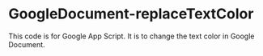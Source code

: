 # GoogleDocument-replaceTextColor
This code is for Google App Script. It is to change the text color in Google Document. 
